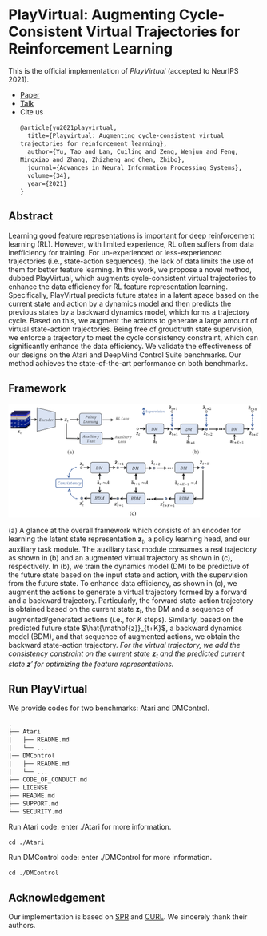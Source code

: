 # PlayVirtual: Augmenting Cycle-Consistent Virtual Trajectories for Reinforcement Learning

This is the official implementation of *PlayVirtual* (accepted to NeurIPS 2021).

- [Paper](https://openreview.net/forum?id=GSHFVNejxs7&referrer=%5BAuthor%20Console%5D(%2Fgroup%3Fid%3DNeurIPS.cc%2F2021%2FConference%2FAuthors%23your-submissions))
- [Talk](https://recorder-v3.slideslive.com/#/share?share=49190&s=d537bfb4-ae97-42b4-b4d3-c50f1f607df8)
- Cite us
  ```
  @article{yu2021playvirtual,
    title={Playvirtual: Augmenting cycle-consistent virtual trajectories for reinforcement learning},
    author={Yu, Tao and Lan, Cuiling and Zeng, Wenjun and Feng, Mingxiao and Zhang, Zhizheng and Chen, Zhibo},
    journal={Advances in Neural Information Processing Systems},
    volume={34},
    year={2021}
  }
  ```

## Abstract
Learning good feature representations is important for deep reinforcement learning (RL). However, with limited experience, RL often suffers from data inefficiency for training. For un-experienced or less-experienced trajectories (i.e., state-action sequences), the lack of data limits the use of them for better feature learning. In this work, we propose a novel method, dubbed PlayVirtual, which augments cycle-consistent virtual trajectories to enhance the data efficiency for RL feature representation learning. Specifically, PlayVirtual predicts future states in a latent space based on the current state and action by a dynamics model and then predicts the previous states by a backward dynamics model, which forms a trajectory cycle. Based on this, we augment the actions to generate a large amount of virtual state-action trajectories. Being free of groudtruth state supervision, we enforce a trajectory to meet the cycle consistency constraint, which can significantly enhance the data efficiency. We validate the effectiveness of our designs on the Atari and DeepMind Control Suite benchmarks. Our method achieves the state-of-the-art performance on both benchmarks.

## Framework

![image](./Atari/figs/framework.png)

(a) A glance at the overall framework which consists of an encoder for learning the latent state representation $\mathbf{z}_t$, a policy learning head, and our auxiliary task module. The auxiliary task module consumes a real trajectory as shown in (b) and an augmented virtual trajectory as shown in (c), respectively. In (b), we train the dynamics model (DM) to be predictive of the future state based on the input state and action, with the supervision from the future state. To enhance data efficiency, as shown in (c), we augment the actions to generate a virtual trajectory formed by a forward and a backward trajectory. Particularly, the forward state-action trajectory is obtained based on the current state $\mathbf{z}_t$, the DM and a sequence of augmented/generated actions (i.e., for $K$ steps). Similarly, based on the predicted future state $\hat{\mathbf{z}}_{t+K}$, a backward dynamics model (BDM), and that sequence of augmented actions, we obtain the backward state-action trajectory. *For the virtual trajectory, we add the consistency constraint on the current state $\mathbf{z}_t$ and the predicted current state $\mathbf{z}'$ for optimizing the feature representations.*

## Run PlayVirtual
We provide codes for two benchmarks: Atari and DMControl.
~~~
.
├── Atari
|   ├── README.md
|   └── ...
|── DMControl
|   ├── README.md
|   └── ...
├── CODE_OF_CONDUCT.md
├── LICENSE
├── README.md
├── SUPPORT.md
└── SECURITY.md
~~~

Run Atari code: enter ./Atari for more information.
~~~
cd ./Atari
~~~
Run DMControl code: enter ./DMControl for more information.
~~~
cd ./DMControl
~~~

## Acknowledgement

Our implementation is based on [SPR](https://github.com/mila-iqia/spr) and [CURL](https://github.com/MishaLaskin/curl). We sincerely thank their authors.
